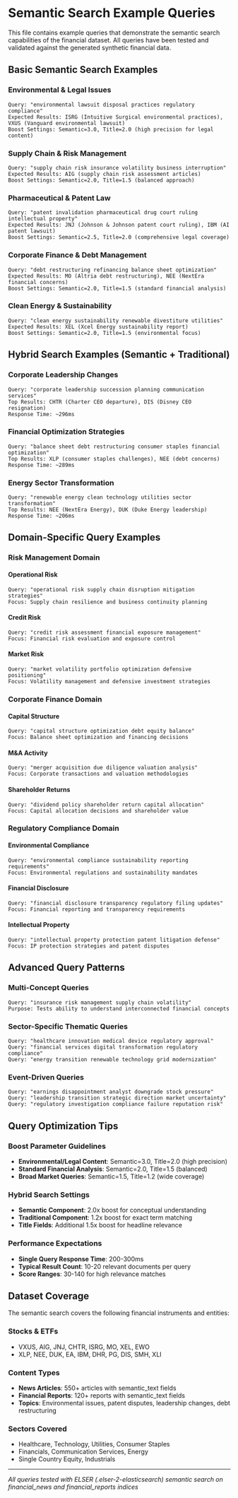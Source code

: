 # Semantic Search Example Queries

This file contains example queries that demonstrate the semantic search capabilities of the financial dataset. All queries have been tested and validated against the generated synthetic financial data.

## Basic Semantic Search Examples

### Environmental & Legal Issues
```
Query: "environmental lawsuit disposal practices regulatory compliance"
Expected Results: ISRG (Intuitive Surgical environmental practices), VXUS (Vanguard environmental lawsuit)
Boost Settings: Semantic=3.0, Title=2.0 (high precision for legal content)
```

### Supply Chain & Risk Management  
```
Query: "supply chain risk insurance volatility business interruption"
Expected Results: AIG (supply chain risk assessment articles)
Boost Settings: Semantic=2.0, Title=1.5 (balanced approach)
```

### Pharmaceutical & Patent Law
```
Query: "patent invalidation pharmaceutical drug court ruling intellectual property"
Expected Results: JNJ (Johnson & Johnson patent court ruling), IBM (AI patent lawsuit)
Boost Settings: Semantic=2.5, Title=2.0 (comprehensive legal coverage)
```

### Corporate Finance & Debt Management
```
Query: "debt restructuring refinancing balance sheet optimization"
Expected Results: MO (Altria debt restructuring), NEE (NextEra financial concerns)
Boost Settings: Semantic=2.0, Title=1.5 (standard financial analysis)
```

### Clean Energy & Sustainability
```
Query: "clean energy sustainability renewable divestiture utilities"
Expected Results: XEL (Xcel Energy sustainability report)
Boost Settings: Semantic=2.0, Title=1.5 (environmental focus)
```

## Hybrid Search Examples (Semantic + Traditional)

### Corporate Leadership Changes
```
Query: "corporate leadership succession planning communication services"
Top Results: CHTR (Charter CEO departure), DIS (Disney CEO resignation)
Response Time: ~296ms
```

### Financial Optimization Strategies
```
Query: "balance sheet debt restructuring consumer staples financial optimization" 
Top Results: XLP (consumer staples challenges), NEE (debt concerns)
Response Time: ~289ms
```

### Energy Sector Transformation
```
Query: "renewable energy clean technology utilities sector transformation"
Top Results: NEE (NextEra Energy), DUK (Duke Energy leadership)
Response Time: ~206ms
```

## Domain-Specific Query Examples

### Risk Management Domain

#### Operational Risk
```
Query: "operational risk supply chain disruption mitigation strategies"
Focus: Supply chain resilience and business continuity planning
```

#### Credit Risk
```
Query: "credit risk assessment financial exposure management"
Focus: Financial risk evaluation and exposure control
```

#### Market Risk
```
Query: "market volatility portfolio optimization defensive positioning"
Focus: Volatility management and defensive investment strategies
```

### Corporate Finance Domain

#### Capital Structure
```
Query: "capital structure optimization debt equity balance"
Focus: Balance sheet optimization and financing decisions
```

#### M&A Activity
```
Query: "merger acquisition due diligence valuation analysis"
Focus: Corporate transactions and valuation methodologies  
```

#### Shareholder Returns
```
Query: "dividend policy shareholder return capital allocation"
Focus: Capital allocation decisions and shareholder value
```

### Regulatory Compliance Domain

#### Environmental Compliance
```
Query: "environmental compliance sustainability reporting requirements"
Focus: Environmental regulations and sustainability mandates
```

#### Financial Disclosure
```
Query: "financial disclosure transparency regulatory filing updates"
Focus: Financial reporting and transparency requirements
```

#### Intellectual Property
```
Query: "intellectual property protection patent litigation defense"
Focus: IP protection strategies and patent disputes
```

## Advanced Query Patterns

### Multi-Concept Queries
```
Query: "insurance risk management supply chain volatility"
Purpose: Tests ability to understand interconnected financial concepts
```

### Sector-Specific Thematic Queries
```
Query: "healthcare innovation medical device regulatory approval"
Query: "financial services digital transformation regulatory compliance"
Query: "energy transition renewable technology grid modernization"
```

### Event-Driven Queries
```
Query: "earnings disappointment analyst downgrade stock pressure"
Query: "leadership transition strategic direction market uncertainty"
Query: "regulatory investigation compliance failure reputation risk"
```

## Query Optimization Tips

### Boost Parameter Guidelines
- **Environmental/Legal Content**: Semantic=3.0, Title=2.0 (high precision)
- **Standard Financial Analysis**: Semantic=2.0, Title=1.5 (balanced)  
- **Broad Market Queries**: Semantic=1.5, Title=1.2 (wide coverage)

### Hybrid Search Settings
- **Semantic Component**: 2.0x boost for conceptual understanding
- **Traditional Component**: 1.2x boost for exact term matching
- **Title Fields**: Additional 1.5x boost for headline relevance

### Performance Expectations
- **Single Query Response Time**: 200-300ms
- **Typical Result Count**: 10-20 relevant documents per query
- **Score Ranges**: 30-140 for high relevance matches

## Dataset Coverage

The semantic search covers the following financial instruments and entities:

### Stocks & ETFs
- VXUS, AIG, JNJ, CHTR, ISRG, MO, XEL, EWO
- XLP, NEE, DUK, EA, IBM, DHR, PG, DIS, SMH, XLI

### Content Types
- **News Articles**: 550+ articles with semantic_text fields
- **Financial Reports**: 120+ reports with semantic_text fields  
- **Topics**: Environmental issues, patent disputes, leadership changes, debt restructuring

### Sectors Covered
- Healthcare, Technology, Utilities, Consumer Staples
- Financials, Communication Services, Energy
- Single Country Equity, Industrials

---

*All queries tested with ELSER (.elser-2-elasticsearch) semantic search on financial_news and financial_reports indices*